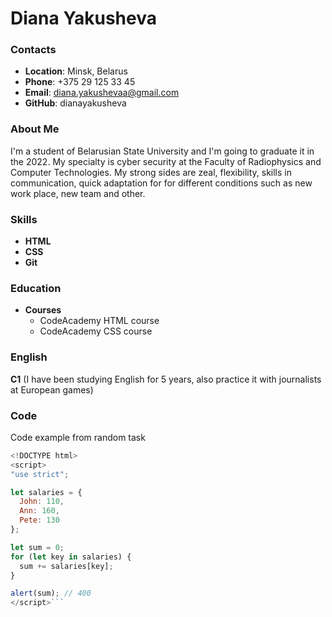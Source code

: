 # Diana Yakusheva

### Contacts

* **Location**: Minsk, Belarus
* **Phone**: +375 29 125 33 45
* **Email**: diana.yakushevaa@gmail.com
* **GitHub**: dianayakusheva

### About Me
I'm a student of Belarusian State University and I'm going to graduate it in the 2022. My specialty is cyber security at the Faculty of Radiophysics and Computer Technologies. My strong sides are zeal, flexibility, skills in communication, quick adaptation for for different conditions such as new work place, new team and other.  

### Skills

* **HTML** 
* **CSS** 
* **Git**

### Education 

* **Courses**
    * CodeAcademy HTML course
    * CodeAcademy CSS course

### English 

**C1** (I have been studying English for 5 years, also practice it with journalists at European games)

### Code
Code example from random task

```javascript
<!DOCTYPE html>
<script>
"use strict";

let salaries = {
  John: 110,
  Ann: 160,
  Pete: 130
};

let sum = 0;
for (let key in salaries) {
  sum += salaries[key];
}

alert(sum); // 400
</script>```




